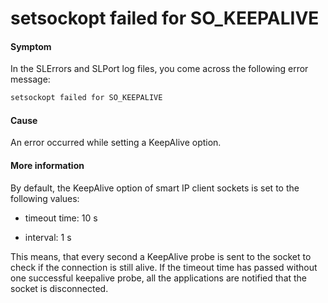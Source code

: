 # setsockopt failed for SO_KEEPALIVE

#### Symptom

In the SLErrors and SLPort log files, you come across the following error message:

```txt
setsockopt failed for SO_KEEPALIVE
```

#### Cause

An error occurred while setting a KeepAlive option.

#### More information

By default, the KeepAlive option of smart IP client sockets is set to the following values:

- timeout time: 10 s

- interval: 1 s

This means, that every second a KeepAlive probe is sent to the socket to check if the connection is still alive. If the timeout time has passed without one successful keepalive probe, all the applications are notified that the socket is disconnected.
